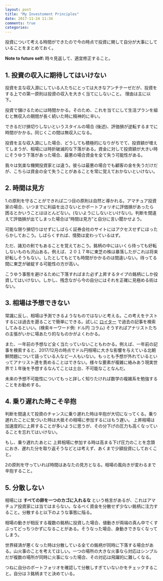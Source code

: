 ```yaml
---
layout: post
title: "My Investoment Principles"
date: 2017-11-24 11:34
comments: true
categories:
---
```


投資について考える時間ができたので今の時点で投資に関して自分が大事にしていることをまとめておく。

**Note to future self:** 時々見返して、適宜修正すること。

## 1. 投資の収入に期待してはいけない

投資を主な収入源にしている人たちにとっては大きなアンチテーゼだが、投資をする上での第一原則は投資の収入を大きく当てにしないこと。 理由は主に以下。

投資で儲けるためには時間かかる。そのため、これを当てにして生活プランを組むと無収入の期間が長く続いた時に精神的に辛い。

できるだけ損切りしないというスタイルの場合 (後述)、評価損が逆転するまでに時間がかかる。同じくこの間は無収入になる。

投資を主な収入源にした場合、どうしても積極的になりがちでて、投資額が増えてしまうが、相場には時折破滅的な下落がある。資金に対して投資額が大きい時にそうゆう下落があった場合、最悪の場合資金を全て失う可能性がある。

我々は気楽な機関投資家とは違う。彼らは最悪の場合でも顧客の金を失うだけだが、こちらは資金の全て失うことがあることを常に覚えておかないといけない。

## 2. 時間は見方

1.の原則を守ることができれば二つ目の原則は自然と導かれる。アマチュア投資家の場合、いつまでに利益を出さないとかポートフォリオに評価損があったら
困るとかいうことはほとんどない。(ないようにしないといけない)。判断を間違えて評価損が出てしまった場合は"時間は見方"と自分に言い聞かせよう。

可能な限り損切りはせずにしばらく証券会社のサイトにはアクセスせずにほったらかしておこう。しばらくすれば、情勢は変わっているはず。

ただ、諸刃の剣でもあることを覚えておこう。銘柄の中にはいくら待っても好転しないものも沢山ある。例えば、２０１７年に東芝の株は暴落したがこれは将来
好転しそうもない。したとしてもとても時間がかかるのは間違いない。待ってる間に東芝が破綻する可能性の方が高い。

こうゆう事態を避けるために下落すればまた必ず上昇するタイプの銘柄にしか投資してはいけない。しかし、残念ながら今の自分にはそれを正確に見極める術はない。

## 3. 相場は予想できない

常識に反し、相場は予測できるようなものではないと考える。この考えをテストするには過去を遡ることで簡単にできる。試しに [ロイター](https://jp.reuters.com) で過去の記事を検索してみるといい。(検索キーワード例: ドル円 コラム) そうすればアナリストたちの主張がいかに場あたり的なものかがよくわかる。

また、一年前の予想など全く当たっていないこともわかる。例えば、一年前の記事を検索すると、2017/12月の時点でドル円相場に大きな影響を与えている北朝鮮問題について語っている人など一人もいない。もっとも予想が外れているといってアナリスト達を責めることはできない。様々な要素が複雑に絡みあう現実世界で１年後を予想するなんてことは土台、不可能なことなんだ。

未来の予想不可能性についてもっと詳しく知りたければ数学の複雑系を勉強することをお勧めする。

## 4. 乗り遅れた時こそ辛抱

判断を間違えて投資のチャンスに乗り遅れた時は辛抱が大切になってくる。乗り遅れたことに気づいた時は大抵その相場に参加するにはもう遅い。
上昇相場は加速度的に上昇することが多いように思うが、その分下げの圧力も高くなっていることを忘れてはいけない。

もし、乗り遅れたあとに 上昇相場に参加する時は高まる下げ圧力のことを念頭におき、遅れた分を取り返そうなどとは考えず、あくまで少額投資にしておくこと。

2の原則を守っていれば時間はあなたの見方となる。相場の風向きが変わるまで辛抱すること。

## 5. 分散しない

相場には **すべての卵を一つのカゴに入れるな** という格言があるが、これはアマチュア投資家には当てはまらない。なるべく資金を分散せず少ない銘柄に注力すること。分散すると以下のような事態に陥る。

相場の動きが相反する複数の銘柄に投資した場合、値動きが両端の真ん中でくすぶってどっちつかずになることがある。そうなった場合、身動きできなくなってしまう。

世界経済が悪くなった時は分散している全ての銘柄が同時に下落する場合がある。山火事のことを考えてほしい。一つの場所の大きな火事なら対応はシンプルだが複数の場所が同時に火事になった場合、その対応は飛躍的に難しくなる。

つねに自分のポートフォリオを確認して分散しすぎていないかをチェックすること。自分は３銘柄までと決めている。
